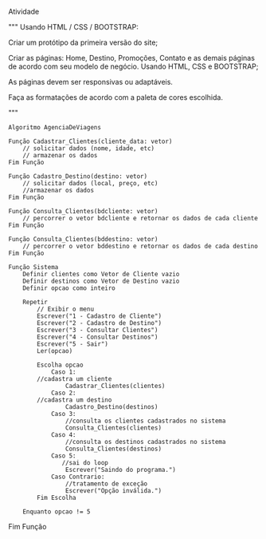 Atividade 

"""
Usando HTML / CSS / BOOTSTRAP: 

Criar um protótipo da primeira versão do site; 

Criar as páginas: Home, Destino, Promoções, Contato e as demais páginas de acordo com seu modelo de negócio. Usando HTML, CSS e BOOTSTRAP; 

As páginas devem ser responsivas ou adaptáveis. 

Faça as formatações de acordo com a paleta de cores escolhida. 

"""



	Algoritmo AgenciaDeViagens
	
	Função Cadastrar_Clientes(cliente_data: vetor)
		// solicitar dados (nome, idade, etc)
		// armazenar os dados 
	Fim Função
	
	Função Cadastro_Destino(destino: vetor)
		// solicitar dados (local, preço, etc)
		//armazenar os dados 
	Fim Função
	
	Função Consulta_Clientes(bdcliente: vetor)
		// percorrer o vetor bdcliente e retornar os dados de cada cliente
	Fim Função
	
	Função Consulta_Clientes(bddestino: vetor)
		// percorrer o vetor bddestino e retornar os dados de cada destino
	Fim Função
	
	Função Sistema
	    Definir clientes como Vetor de Cliente vazio
	    Definir destinos como Vetor de Destino vazio
	    Definir opcao como inteiro
	
	    Repetir
	        // Exibir o menu
	        Escrever("1 - Cadastro de Cliente")
	        Escrever("2 - Cadastro de Destino")
	        Escrever("3 - Consultar Clientes")
	        Escrever("4 - Consultar Destinos")
	        Escrever("5 - Sair")
	        Ler(opcao)
	
	        Escolha opcao
	            Caso 1:
			//cadastra um cliente
	                Cadastrar_Clientes(clientes)
	            Caso 2:
			//cadastra um destino
	                Cadastro_Destino(destinos)
	            Caso 3:
	                //consulta os clientes cadastrados no sistema
	                Consulta_Clientes(clientes)
	            Caso 4:
	                //consulta os destinos cadastrados no sistema
	                Consulta_Clientes(destinos)
	            Caso 5:
	               //sai do loop
	                Escrever("Saindo do programa.")
	            Caso Contrario:
	                //tratamento de exceção
	                Escrever("Opção inválida.")
	        Fim Escolha
	
	    Enquanto opcao != 5

Fim Função
